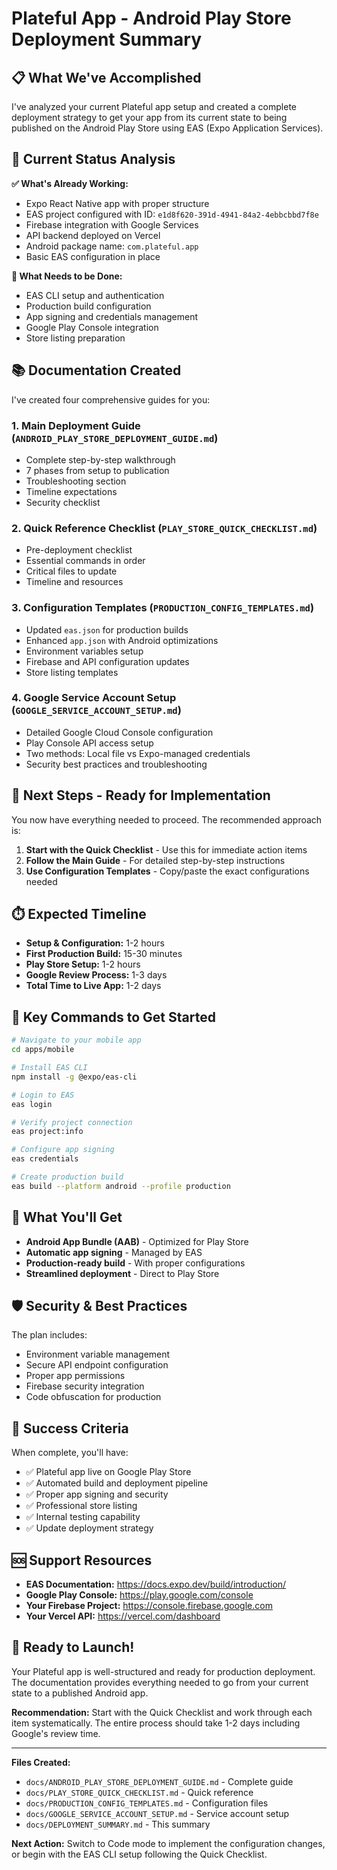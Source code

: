 # Plateful App - Android Play Store Deployment Summary

## 📋 What We've Accomplished

I've analyzed your current Plateful app setup and created a complete deployment strategy to get your app from its current state to being published on the Android Play Store using EAS (Expo Application Services).

## 🎯 Current Status Analysis

**✅ What's Already Working:**
- Expo React Native app with proper structure
- EAS project configured with ID: `e1d8f620-391d-4941-84a2-4ebbcbbd7f8e`
- Firebase integration with Google Services
- API backend deployed on Vercel
- Android package name: `com.plateful.app`
- Basic EAS configuration in place

**🔧 What Needs to be Done:**
- EAS CLI setup and authentication
- Production build configuration
- App signing and credentials management
- Google Play Console integration
- Store listing preparation

## 📚 Documentation Created

I've created four comprehensive guides for you:

### 1. **Main Deployment Guide** (`ANDROID_PLAY_STORE_DEPLOYMENT_GUIDE.md`)
- Complete step-by-step walkthrough
- 7 phases from setup to publication
- Troubleshooting section
- Timeline expectations
- Security checklist

### 2. **Quick Reference Checklist** (`PLAY_STORE_QUICK_CHECKLIST.md`)
- Pre-deployment checklist
- Essential commands in order
- Critical files to update
- Timeline and resources

### 3. **Configuration Templates** (`PRODUCTION_CONFIG_TEMPLATES.md`)
- Updated `eas.json` for production builds
- Enhanced `app.json` with Android optimizations
- Environment variables setup
- Firebase and API configuration updates
- Store listing templates

### 4. **Google Service Account Setup** (`GOOGLE_SERVICE_ACCOUNT_SETUP.md`)
- Detailed Google Cloud Console configuration
- Play Console API access setup
- Two methods: Local file vs Expo-managed credentials
- Security best practices and troubleshooting

## 🚀 Next Steps - Ready for Implementation

You now have everything needed to proceed. The recommended approach is:

1. **Start with the Quick Checklist** - Use this for immediate action items
2. **Follow the Main Guide** - For detailed step-by-step instructions
3. **Use Configuration Templates** - Copy/paste the exact configurations needed

## ⏱️ Expected Timeline

- **Setup & Configuration:** 1-2 hours
- **First Production Build:** 15-30 minutes
- **Play Store Setup:** 1-2 hours
- **Google Review Process:** 1-3 days
- **Total Time to Live App:** 1-2 days

## 🔑 Key Commands to Get Started

```bash
# Navigate to your mobile app
cd apps/mobile

# Install EAS CLI
npm install -g @expo/eas-cli

# Login to EAS
eas login

# Verify project connection
eas project:info

# Configure app signing
eas credentials

# Create production build
eas build --platform android --profile production
```

## 📱 What You'll Get

- **Android App Bundle (AAB)** - Optimized for Play Store
- **Automatic app signing** - Managed by EAS
- **Production-ready build** - With proper configurations
- **Streamlined deployment** - Direct to Play Store

## 🛡️ Security & Best Practices

The plan includes:
- Environment variable management
- Secure API endpoint configuration
- Proper app permissions
- Firebase security integration
- Code obfuscation for production

## 🎯 Success Criteria

When complete, you'll have:
- ✅ Plateful app live on Google Play Store
- ✅ Automated build and deployment pipeline
- ✅ Proper app signing and security
- ✅ Professional store listing
- ✅ Internal testing capability
- ✅ Update deployment strategy

## 🆘 Support Resources

- **EAS Documentation:** https://docs.expo.dev/build/introduction/
- **Google Play Console:** https://play.google.com/console
- **Your Firebase Project:** https://console.firebase.google.com
- **Your Vercel API:** https://vercel.com/dashboard

## 🎉 Ready to Launch!

Your Plateful app is well-structured and ready for production deployment. The documentation provides everything needed to go from your current state to a published Android app.

**Recommendation:** Start with the Quick Checklist and work through each item systematically. The entire process should take 1-2 days including Google's review time.

---

**Files Created:**
- `docs/ANDROID_PLAY_STORE_DEPLOYMENT_GUIDE.md` - Complete guide
- `docs/PLAY_STORE_QUICK_CHECKLIST.md` - Quick reference
- `docs/PRODUCTION_CONFIG_TEMPLATES.md` - Configuration files
- `docs/GOOGLE_SERVICE_ACCOUNT_SETUP.md` - Service account setup
- `docs/DEPLOYMENT_SUMMARY.md` - This summary

**Next Action:** Switch to Code mode to implement the configuration changes, or begin with the EAS CLI setup following the Quick Checklist.